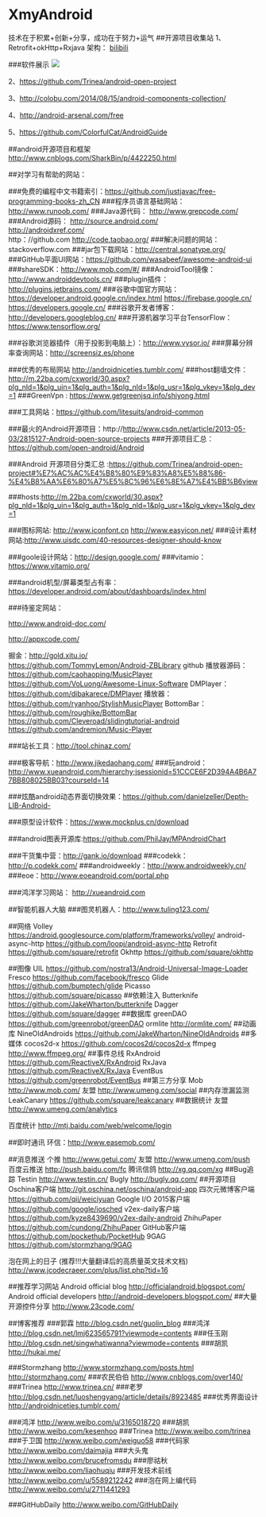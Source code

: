 # XmyAndroid
技术在于积累+创新+分享，成功在于努力+运气
##开源项目收集站
1、Retrofit+okHttp+Rxjava 架构： [bilibili][1]

###软件展示
![][2]

2、https://github.com/Trinea/android-open-project

3、http://colobu.com/2014/08/15/android-components-collection/

4、http://android-arsenal.com/free

5、https://github.com/ColorfulCat/AndroidGuide

##android开源项目和框架
http://www.cnblogs.com/SharkBin/p/4422250.html






##对学习有帮助的网站：

###免费的编程中文书籍索引：https://github.com/justjavac/free-programming-books-zh_CN
###程序员语言基础网站：http://www.runoob.com/
###Java源代码：   http://www.grepcode.com/
###Android源码： http://source.android.com/  
                http://androidxref.com/  
                http：//github.com 
                http://code.taobao.org/
###解决问题的网站：stackoverflow.com
###jar包下载网站：http://central.sonatype.org/
###GitHub平面UI网站：https://github.com/wasabeef/awesome-android-ui
###shareSDK：http://www.mob.com/#/
###AndroidTool镜像：http://www.androiddevtools.cn/
###plugin插件：http://plugins.jetbrains.com/
###谷歌中国官方网站：https://developer.android.google.cn/index.html
                              https://firebase.google.cn/
                              https://developers.google.cn/
###谷歌开发者博客：http://developers.googleblog.cn/
###开源机器学习平台TensorFlow：https://www.tensorflow.org/

###谷歌浏览器插件（用于投影到电脑上）：http://www.vysor.io/
###屏幕分辨率查询网站：http://screensiz.es/phone


###优秀的布局网站  http://androidniceties.tumblr.com/
###host翻墙文件：http://m.22ba.com/cxworld/30.aspx?plg_nld=1&plg_uin=1&plg_auth=1&plg_nld=1&plg_usr=1&plg_vkey=1&plg_dev=1
###GreenVpn : https://www.getgreenjsq.info/shiyong.html

###工具网站：https://github.com/litesuits/android-common

###最火的Android开源项目：http://http://www.csdn.net/article/2013-05-03/2815127-Android-open-source-projects
###开源项目汇总：https://github.com/open-android/Android

###Android 开源项目分类汇总 :https://github.com/Trinea/android-open-project#%E7%AC%AC%E4%B8%80%E9%83%A8%E5%88%86-%E4%B8%AA%E6%80%A7%E5%8C%96%E6%8E%A7%E4%BB%B6view

###hosts:http://m.22ba.com/cxworld/30.aspx?plg_nld=1&plg_uin=1&plg_auth=1&plg_nld=1&plg_usr=1&plg_vkey=1&plg_dev=1

###图标网站:  http://www.iconfont.cn      http://www.easyicon.net/
###设计素材网站:http://www.uisdc.com/40-resources-designer-should-know

###goole设计网站：http://design.google.com/
###vitamio：https://www.vitamio.org/

###android机型/屏幕类型占有率：https://developer.android.com/about/dashboards/index.html


###待鉴定网站：     

http://www.android-doc.com/  

http://appxcode.com/

掘金：http://gold.xitu.io/    
https://github.com/TommyLemon/Android-ZBLibrary
github 播放器源码：https://github.com/caohaoping/MusicPlayer
https://github.com/VoLuong/Awesome-Linux-Software
DMPlayer：https://github.com/dibakarece/DMPlayer
播放器：https://github.com/ryanhoo/StylishMusicPlayer
BottomBar：https://github.com/roughike/BottomBar
https://github.com/Cleveroad/slidingtutorial-android
https://github.com/andremion/Music-Player



###站长工具：http://tool.chinaz.com/

###极客导航：http://www.jikedaohang.com/
###玩android：http://www.xueandroid.com/hierarchy;jsessionid=51CCCE6F2D394A4B6A77BB808025BB03?courseId=14

###炫酷android动态界面切换效果：https://github.com/danielzeller/Depth-LIB-Android-

###原型设计软件：https://www.mockplus.cn/download

###android图表开源库:https://github.com/PhilJay/MPAndroidChart

###干货集中营：http://gank.io/download
###codekk：  http://p.codekk.com/
###androidweekly：http://www.androidweekly.cn/
###eoe：http://www.eoeandroid.com/portal.php

###鸿洋学习网站：   http://xueandroid.com

##智能机器人大脑
###图灵机器人：http://www.tuling123.com/

##网络
Volley https://android.googlesource.com/platform/frameworks/volley/
android-async-http https://github.com/loopj/android-async-http 
Retrofit  https://github.com/square/retrofit
Okhttp https://github.com/square/okhttp
 
##图像
UIL https://github.com/nostra13/Android-Universal-Image-Loader
Fresco https://github.com/facebook/fresco
Glide https://github.com/bumptech/glide
Picasso https://github.com/square/picasso
##依赖注入
Butterknife  https://github.com/JakeWharton/butterknife
Dagger      https://github.com/square/dagger
##数据库
greenDAO  https://github.com/greenrobot/greenDAO
ormlite http://ormlite.com/
##动画库
NineOldAndroids https://github.com/JakeWharton/NineOldAndroids
##多媒体
cocos2d-x https://github.com/cocos2d/cocos2d-x
ffmpeg http://www.ffmpeg.org/
##事件总线
RxAndroid https://github.com/ReactiveX/RxAndroid
RxJava https://github.com/ReactiveX/RxJava
EventBus https://github.com/greenrobot/EventBus
##第三方分享
Mob http://www.mob.com/
友盟 http://www.umeng.com/social
##内存泄漏监测
LeakCanary https://github.com/square/leakcanary
##数据统计
友盟  http://www.umeng.com/analytics

百度统计 http://mtj.baidu.com/web/welcome/login

##即时通讯
环信：http://www.easemob.com/


##消息推送
个推 http://www.getui.com/
友盟 http://www.umeng.com/push
百度云推送 http://push.baidu.com/fc
腾讯信鸽 http://xg.qq.com/xg
##Bug追踪
Testin http://www.testin.cn/
Bugly http://bugly.qq.com/
##开源项目
Oschina客户端 http://git.oschina.net/oschina/android-app
四次元微博客户端 https://github.com/qii/weiciyuan
Google I/O 2015客户端 https://github.com/google/iosched
v2ex-daily客户端 https://github.com/kyze8439690/v2ex-daily-android
ZhihuPaper https://github.com/cundong/ZhihuPaper
GitHub客户端 https://github.com/pockethub/PocketHub
9GAG https://github.com/stormzhang/9GAG
 
泡在网上的日子
(推荐!!!大量翻译后的高质量英文技术文档)
http://www.jcodecraeer.com/plus/list.php?tid=16
 
##推荐学习网站
Android official blog
http://officialandroid.blogspot.com/
Android official developers
http://android-developers.blogspot.com/
##大量开源控件分享
http://www.23code.com/
 
##博客推荐
###郭霖 http://blog.csdn.net/guolin_blog
###鸿洋 http://blog.csdn.net/lmj623565791?viewmode=contents
###任玉刚 http://blog.csdn.net/singwhatiwanna?viewmode=contents
###胡凯 http://hukai.me/

###Stormzhang http://www.stormzhang.com/posts.html
              http://stormzhang.com/
###农民伯伯 http://www.cnblogs.com/over140/
###Trinea  http://www.trinea.cn/ 
###老罗 http://blog.csdn.net/luoshengyang/article/details/8923485
###优秀界面设计 http://androidniceties.tumblr.com/

###鸿洋 http://www.weibo.com/u/3165018720
###胡凯 http://www.weibo.com/kesenhoo
###Trinea http://www.weibo.com/trinea
###于卫国 http://www.weibo.com/weiguo58
###代码家 http://www.weibo.com/daimajia
###大头鬼 http://www.weibo.com/brucefromsdu
###廖祜秋 http://www.weibo.com/liaohuqiu
###开发技术前线 http://www.weibo.com/u/5589212242
###泡在网上编代码 http://www.weibo.com/u/2711441293

###GitHubDaily http://www.weibo.com/GitHubDaily









[1]:https://github.com/HotBitmapGG/bilibili-android-client
[2]:https://github.com/xmydeveloper/XmyAndroid/blob/master/bilibili.png









